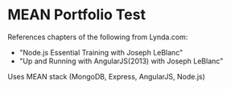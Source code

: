 MEAN Portfolio Test
===================

References chapters of the following from Lynda.com:
 - "Node.js Essential Training with Joseph LeBlanc" 
 - "Up and Running with AngularJS(2013) with Joseph LeBlanc"

Uses MEAN stack (MongoDB, Express, AngularJS, Node.js)
